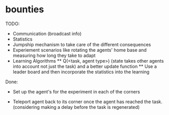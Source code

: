 bounties
========


TODO:

* Communication (broadcast info)
* Statistics 
* Jumpship mechanism to take care of the different consequences
* Experiement scenarios like rotating the agents' home base and measuring how long they take to adapt
* Learning Algorithms
** Q(<task, agent type>) (state takes other agents into account not just the task) and a better update function
** Use a leader board and then incorporate the statistics into the learning


Done:

* Set up the agent's for the experiment in each of the corners

* Teleport agent back to its corner once the agent has reached the task.  (considering making a delay before the task is regenerated)

